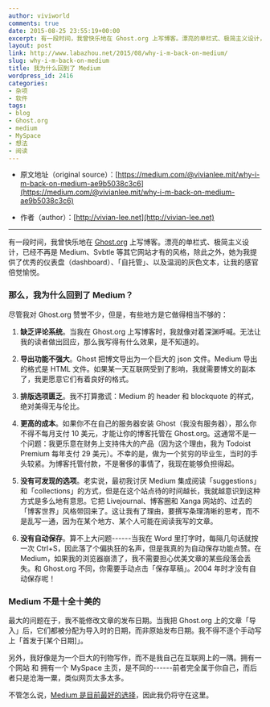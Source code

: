 ```yaml
---
author: viviworld
comments: true
date: 2015-08-25 23:55:19+00:00
excerpt: 有一段时间，我曾快乐地在 Ghost.org 上写博客。漂亮的单栏式、极简主义设计，已经不再是 Medium、Svbtle 等其它网站才有的风格，除此之外，她为我提供了优秀的仪表盘（dashboard）、「自托管」、以及温润的灰色文本，让我的感官倍觉愉悦。
layout: post
link: http://www.labazhou.net/2015/08/why-i-m-back-on-medium/
slug: why-i-m-back-on-medium
title: 我为什么回到了 Medium
wordpress_id: 2416
categories:
- 杂项
- 软件
tags:
- blog
- Ghost.org
- medium
- MySpace
- 想法
- 阅读
---
```



	
  * 原文地址（original source）：[https://medium.com/@vivianlee.mit/why-i-m-back-on-medium-ae9b5038c3c6](https://medium.com/@vivianlee.mit/why-i-m-back-on-medium-ae9b5038c3c6)

	
  * 作者（author）：[http://vivian-lee.net](http://vivian-lee.net)





* * *



有一段时间，我曾快乐地在 [Ghost.org](http://ghost.org/) 上写博客。漂亮的单栏式、极简主义设计，已经不再是 Medium、Svbtle 等其它网站才有的风格，除此之外，她为我提供了优秀的仪表盘（dashboard）、「自托管」、以及温润的灰色文本，让我的感官倍觉愉悦。


### 那么，我为什么回到了 Medium？


尽管我对 Ghost.org 赞誉不少，但是，有些地方是它做得相当不够的：



	
  1. **缺乏评论系统**。当我在 Ghost.org 上写博客时，我就像对着深渊呼喊。无法让我的读者做出回应，那么我写得有什么效果，是不知道的。

	
  2. **导出功能不强大**。Ghost 把博文导出为一个巨大的 json 文件。Medium 导出的格式是 HTML 文件。如果某一天互联网受到了影响，我就需要博文的副本了，我更愿意它们有着良好的格式。

	
  3. **排版选项匮乏**。我不打算撒谎：Medium 的 header 和 blockquote 的样式，绝对美得无与伦比。

	
  4. **更高的成本**。如果你不在自己的服务器安装 Ghost（我没有服务器），那么你不得不每月支付 10 美元，才能让你的博客托管在 Ghost.org。这通常不是一个问题：我更乐意在财务上支持伟大的产品（因为这个理由，我为 Todoist Premium 每年支付 29 美元）。不幸的是，做为一个贫穷的毕业生，当时的手头较紧。为博客托管付款，不是奢侈的事情了，我现在能够负担得起。

	
  5. **没有可发现的选项**。老实说，最初我讨厌 Medium 集成阅读「suggestions」和「collections」的方式，但是在这个站点待的时间越长，我就越意识到这种方式是多么地有意思。它把 Livejournal、博客圈和 Xanga 网站的、过去的「博客世界」风格带回来了。这让我有了理由，要撰写条理清晰的思考，而不是乱写一通，因为在某个地方、某个人可能在阅读我写的文章。

	
  6. **没有自动保存**。算不上大问题------当我在 Word 里打字时，每隔几句话就按一次 Ctrl+S，因此落了个偏执狂的名声，但是我真的为自动保存功能点赞。在 Medium，如果我的浏览器崩溃了，我不需要担心优美文章的某些段落会丢失。和 Ghost.org 不同，你需要手动点击「保存草稿」。2004 年时才没有自动保存呢！




### Medium 不是十全十美的


最大的问题在于，我不能修改文章的发布日期。当我把 Ghost.org 上的文章「导入」后，它们都被分配为导入时的日期，而非原始发布日期。我不得不逐个手动写上「首发于[某个日期]」。

另外，我好像是为一个巨大的刊物写作，而不是我自己在互联网上的一隅。拥有一个网站 和 拥有一个 MySpace 主页，是不同的------前者完全属于你自己，而后者只是沧海一粟，类似网页太多太多。

不管怎么说，[Medium 是目前最好的选择](http://www.labazhou.net/2015/04/whos-afraid-of-the-big-bad-medium/)，因此我仍将守在这里。
